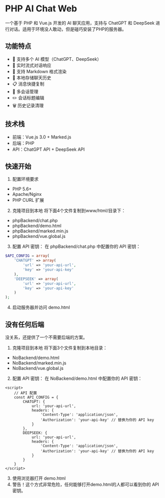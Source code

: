 # PHP AI Chat Web

一个基于 PHP 和 Vue.js 开发的 AI 聊天应用，支持与 ChatGPT 和 DeepSeek 进行对话。适用于环境没人敢动，但是碰巧安装了PHP的服务器。 

## 功能特点

- 🤖 支持多个 AI 模型（ChatGPT、DeepSeek）
- 💬 实时流式对话响应
- 📝 支持 Markdown 格式渲染
- 💾 本地存储聊天历史
- 📋 消息快捷复制
- 🔄 多会话管理
- ✏️ 会话标题编辑
- 🗑️ 历史记录清理

## 技术栈

- 前端：Vue.js 3.0 + Marked.js
- 后端：PHP
- API：ChatGPT API + DeepSeek API

## 快速开始
1. 配置环境要求
- PHP 5.6+
- Apache/Nginx
- PHP CURL 扩展

2. 克隆项目到本地
将下面4个文件复制到www/html/目录下：
- phpBackend/chat.php
- phpBackend/demo.html
- phpBackend/marked.min.js
- phpBackend/vue.global.js

3. 配置 API 密钥：
在 phpBackend/chat.php 中配置你的 API 密钥：
```PHP
$API_CONFIG = array(
    'CHATGPT' => array(
        'url' => 'your-api-url',
        'key' => 'your-api-key'
    ),
    'DEEPSEEK' => array(
        'url' => 'your-api-url',
        'key' => 'your-api-key'
    )
);
```
4. 启动服务器并访问 demo.html

## 没有任何后端
没关系，还提供了一个不需要后端的方案。  
1. 克隆项目到本地
将下面3个文件复制到本地目录：
- NoBackend/demo.html
- NoBackend/marked.min.js
- NoBackend/vue.global.js

2. 配置 API 密钥：
在 NoBackend/demo.html 中配置你的 API 密钥：
```JS
<script>
    // API 配置
    const API_CONFIG = {
        CHATGPT: {
            url: 'your-api-url',
            headers: {
                'Content-Type': 'application/json',
                'Authorization': 'your-api-key' // 替换为你的 API key
            }
        },
        DEEPSEEK: {
            url: 'your-api-url',
            headers: {
                'Content-Type': 'application/json',
                'Authorization': 'your-api-key' // 替换为你的 API key
            }
        }
    }
</script>
```
3. 使用浏览器打开 demo.html
4. 警告！这个方式非常危险，任何能够打开demo.html的人都可以看到你的 API 密钥。